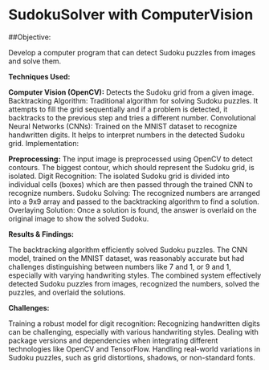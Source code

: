 # SudokuSolver with ComputerVision
 
##Objective:

Develop a computer program that can detect Sudoku puzzles from images and solve them.

**Techniques Used:**

**Computer Vision (OpenCV):** Detects the Sudoku grid from a given image.
Backtracking Algorithm: Traditional algorithm for solving Sudoku puzzles. It attempts to fill the grid sequentially and if a problem is detected, it backtracks to the previous step and tries a different number.
Convolutional Neural Networks (CNNs): Trained on the MNIST dataset to recognize handwritten digits. It helps to interpret numbers in the detected Sudoku grid.
Implementation:

**Preprocessing:** The input image is preprocessed using OpenCV to detect contours. The biggest contour, which should represent the Sudoku grid, is isolated.
Digit Recognition: The isolated Sudoku grid is divided into individual cells (boxes) which are then passed through the trained CNN to recognize numbers.
Sudoku Solving: The recognized numbers are arranged into a 9x9 array and passed to the backtracking algorithm to find a solution.
Overlaying Solution: Once a solution is found, the answer is overlaid on the original image to show the solved Sudoku.

**Results & Findings:**

The backtracking algorithm efficiently solved Sudoku puzzles.
The CNN model, trained on the MNIST dataset, was reasonably accurate but had challenges distinguishing between numbers like 7 and 1, or 9 and 1, especially with varying handwriting styles.
The combined system effectively detected Sudoku puzzles from images, recognized the numbers, solved the puzzles, and overlaid the solutions.

**Challenges:**

Training a robust model for digit recognition: Recognizing handwritten digits can be challenging, especially with various handwriting styles.
Dealing with package versions and dependencies when integrating different technologies like OpenCV and TensorFlow.
Handling real-world variations in Sudoku puzzles, such as grid distortions, shadows, or non-standard fonts.
